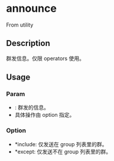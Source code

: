 # announce
From utility
## Description
群发信息。仅限 operators 使用。
## Usage
### Param
- <announcement>: 群发的信息。
- [group]: 对该列表中的群特殊处理。
具体操作由 option 指定。
### Option
- *include: 仅发送在 group 列表里的群。
- *except: 仅发送不在 group 列表里的群。